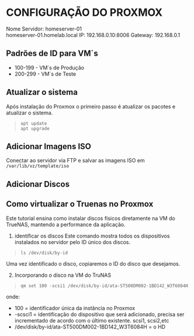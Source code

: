 # CONFIGURAÇÃO DO PROXMOX #

Nome Servidor: homeserver-01  
homeserver-01.homelab.local
IP: 192.168.0.10:8006
Gateway: 192.168.0.1

## Padrões de ID para VM´s ##
- 100-199 - VM´s de Produção  
- 200-299 - VM´s de Teste









## Atualizar o sistema
Após instalação do Proxmox o primeiro passo é atualizar os pacotes e atualizar o sistema.
> `apt update`  
`apt upgrade`

## Adicionar Imagens ISO ##

Conectar ao servidor via FTP e salvar as imagens ISO em `/var/lib/vz/template/iso`


## Adicionar Discos ##




## Como virtualizar o Truenas no Proxmox
Este tutorial ensina como instalar discos físicos diretamente na VM do TrueNAS, mantendo a performance da aplicação.

1. identificar os discos
Este comando mostra todos os dispositivos instalados no servidor pelo ID único dos discos.

> `ls /dev/disk/by-id`

Uma vez identificado o disco, copiaremos o ID do disco que desejamos.

2. Incorporando o disco na VM do TruNAS
> `qm set 100 -scsi1 /dev/disk/by-id/ata-ST500DM002-1BD142_W3T6084H`

onde:
- 100 = identificador única da instância no Proxmox
- -scsci1 = identificação do dispositivo que será adicionado, precisa ser incrementado de acordo com o último existente. scsi1, scsi2,etc
- /dev/disk/by-id/ata-ST500DM002-1BD142_W3T6084H = o HD
